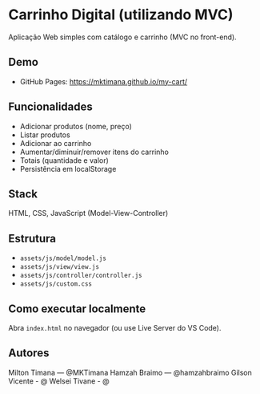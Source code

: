 # Carrinho Digital (utilizando MVC)

Aplicação Web simples com catálogo e carrinho (MVC no front-end).

## Demo
- GitHub Pages: https://mktimana.github.io/my-cart/

## Funcionalidades
- Adicionar produtos (nome, preço)
- Listar produtos
- Adicionar ao carrinho
- Aumentar/diminuir/remover itens do carrinho
- Totais (quantidade e valor)
- Persistência em localStorage

## Stack
HTML, CSS, JavaScript (Model-View-Controller)

## Estrutura
- `assets/js/model/model.js`
- `assets/js/view/view.js`
- `assets/js/controller/controller.js`
- `assets/js/custom.css`

## Como executar localmente
Abra `index.html` no navegador (ou use Live Server do VS Code).

## Autores
Milton Timana — @MKTimana
Hamzah Braimo — @hamzahbraimo
Gilson Vicente - @
Welsei Tivane - @